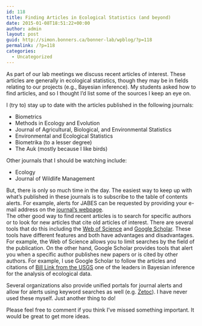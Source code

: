 ```yaml
---
id: 118
title: Finding Articles in Ecological Statistics (and beyond)
date: 2015-01-08T18:51:22+00:00
author: admin
layout: post
guid: http://simon.bonners.ca/bonner-lab/wpblog/?p=118
permalink: /?p=118
categories:
  - Uncategorized
---
```

As part of our lab meetings we discuss recent articles of interest. These articles are generally in ecological statistics, though they may be in fields relating to our projects (e.g., Bayesian inference). My students asked how to find articles, and so I thought I&#8217;d list some of the sources I keep an eye on.

I (try to) stay up to date with the articles published in the following journals:

  * Biometrics
  * Methods in Ecology and Evolution
  * Journal of Agricultural, Biological, and Environmental Statistics
  * Environmental and Ecological Statistics
  * Biometrika (to a lesser degree)
  * The Auk (mostly because I like birds)

Other journals that I should be watching include:

  * Ecology
  * Journal of Wildlife Management

But, there is only so much time in the day. The easiest way to keep up with what&#8217;s published in these journals is to subscribe to the table of contents alerts. For example, alerts for JABES can be requested by providing your e-mail address on the <a title="JABES" href="http://www.springer.com/statistics/life+sciences,+medicine+%26+health/journal/13253" target="_blank">journal&#8217;s webpage</a>.  
The other good way to find recent articles is to search for specific authors or to look for new articles that cite old articles of interest. There are several tools that do this including the <a href="https://apps.webofknowledge.com/UA_GeneralSearch_input.do?product=UA&search_mode=GeneralSearch&SID=1C6ZLjYIGFMWjOZS4KV&preferencesSaved=" target="_blank">Web of Science</a> and <a title="Google Scholar" href="http://scholar.google.com/" target="_blank">Google Scholar</a>. These tools have different features and both have advantages and disadvantages. For example, the Web of Science allows you to limit searches by the field of the publication. On the other hand, Google Scholar provides tools that alert you when a specific author publishes new papers or is cited by other authors. For example, I use Google Scholar to follow the articles and citations of <a title="Bill Link" href="http://scholar.google.com/citations?user=p4xPms4AAAAJ&hl=en&oi=sra" target="_blank">Bill Link from the USGS</a> one of the leaders in Bayesian inference for the analysis of ecological data.

Several organizations also provide unified portals for journal alerts and allow for alerts using keyword searches as well (e.g. <a title="Zetoc" href="http://zetoc.mimas.ac.uk/alertguide.html" target="_blank">Zetoc</a>). I have never used these myself. Just another thing to do!

Please feel free to comment if you think I&#8217;ve missed something important. It would be great to get more ideas.